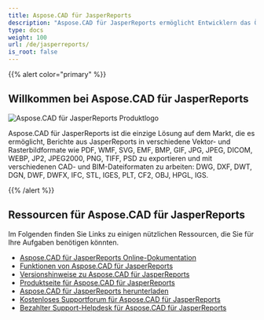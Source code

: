 ```yaml
---
title: Aspose.CAD für JasperReports
description: "Aspose.CAD für JasperReports ermöglicht Entwicklern das Öffnen, Lesen und Verarbeiten von AutoCAD DWG, DXF, DWT und anderen CAD- und BIM-Dateiformaten wie: DGN, DWF, DWFX, IFC, STL, IGES, PLT, CF2, OBJ, HPGL, IGS."
type: docs
weight: 100
url: /de/jasperreports/
is_root: false
---
```


{{% alert color="primary" %}}

## **Willkommen bei Aspose.CAD für JasperReports**

![Aspose.CAD für JasperReports Produktlogo](home_3.png)

Aspose.CAD für JasperReports ist die einzige Lösung auf dem Markt, die es ermöglicht, Berichte aus JasperReports in verschiedene Vektor- und Rasterbildformate wie PDF, WMF, SVG, EMF, BMP, GIF, JPG, JPEG, DICOM, WEBP, JP2, JPEG2000, PNG, TIFF, PSD zu exportieren und mit verschiedenen CAD- und BIM-Dateiformaten zu arbeiten: DWG, DXF, DWT, DGN, DWF, DWFX, IFC, STL, IGES, PLT, CF2, OBJ, HPGL, IGS.

{{% /alert %}}

## **Ressourcen für Aspose.CAD für JasperReports**

Im Folgenden finden Sie Links zu einigen nützlichen Ressourcen, die Sie für Ihre Aufgaben benötigen könnten.

- [Aspose.CAD für JasperReports Online-Dokumentation](/de/jasperreports/)
- [Funktionen von Aspose.CAD für JasperReports](/de/jasperreports/features-overview/)
- [Versionshinweise zu Aspose.CAD für JasperReports](https://releases.aspose.com/cad/jasperreports/release-notes/)
- [Produktseite für Aspose.CAD für JasperReports](https://products.aspose.com/cad/jasperreports/)
- [Aspose.CAD für JasperReports herunterladen](https://downloads.aspose.com/cad/jasperreports)
- [Kostenloses Supportforum für Aspose.CAD für JasperReports](https://forum.aspose.com/c/cad/19)
- [Bezahlter Support-Helpdesk für Aspose.CAD für JasperReports](https://helpdesk.aspose.com/)
